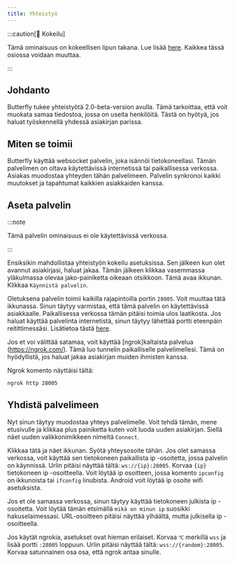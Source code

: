 ```yaml
---
title: Yhteistyö
---
```


:::caution[🧪 Kokeilu]

Tämä ominaisuus on kokeellisen lipun takana. Lue lisää [here](/nightly#experiments).
Kaikkea tässä osiossa voidaan muuttaa.

:::

## Johdanto

Butterfly tukee yhteistyötä 2.0-beta-version avulla. Tämä tarkoittaa, että voit muokata samaa tiedostoa, jossa on useita henkilöitä. Tästä on hyötyä, jos haluat työskennellä yhdessä asiakirjan parissa.

## Miten se toimii

Butterfly käyttää websocket palvelin, joka isännöi tietokoneellasi. Tämän palvelimen on oltava käytettävissä internetissä tai paikallisessa verkossa. Asiakas muodostaa yhteyden tähän palvelimeen. Palvelin synkronoi kaikki muutokset ja tapahtumat kaikkien asiakkaiden kanssa.

## Aseta palvelin

:::note

Tämä palvelin ominaisuus ei ole käytettävissä verkossa.

:::

Ensiksikin mahdollistaa yhteistyön kokeilu asetuksissa. Sen jälkeen kun olet avannut asiakirjasi, haluat jakaa. Tämän jälkeen klikkaa vasemmassa yläkulmassa olevaa jako-painiketta oikeaan otsikkoon. Tämä avaa ikkunan. Klikkaa `Käynnistä palvelin`.

Oletuksena palvelin toimii kaikilla rajapintoilla portin `28005`. Voit muuttaa tätä ikkunassa. Sinun täytyy varmistaa, että tämä palvelin on käytettävissä asiakkaalle.
Paikallisessa verkossa tämän pitäisi toimia ulos laatikosta. Jos haluat käyttää palvelinta internetistä, sinun täytyy lähettää portti eteenpäin reitittimessäsi. Lisätietoa tästä [here](https://en.wikipedia.org/wiki/Port_forwarding/).

Jos et voi välittää satamaa, voit käyttää [ngrok]kaltaista palvelua (https://ngrok.com/). Tämä luo tunnelin paikalliselle palvelimellesi. Tämä on hyödyllistä, jos haluat jakaa asiakirjan muiden ihmisten kanssa.

Ngrok komento näyttäisi tältä:

```bash
ngrok http 28005
```

## Yhdistä palvelimeen

Nyt sinun täytyy muodostaa yhteys palvelimelle. Voit tehdä tämän, mene etusivulle ja klikkaa plus painiketta kuten voit luoda uuden asiakirjan. Siellä näet uuden valikkonimikkeen nimeltä `Connect`.

Klikkaa tätä ja näet ikkunan. Syötä yhteysosoite tähän.
Jos olet samassa verkossa, voit käyttää sen tietokoneen paikallista ip -osoitetta, jossa palvelin on käynnissä.
Urlin pitäisi näyttää tältä: `ws://{ip}:28005`. Korvaa `{ip}` tietokoneen ip -osoitteella. Voit löytää ip osoitteen, jossa komento `ipconfig` on ikkunoista tai `ifconfig` linubista. Android voit löytää ip osoite wifi asetuksista.

Jos et ole samassa verkossa, sinun täytyy käyttää tietokoneen julkista ip -osoitetta. Voit löytää tämän etsimällä `mikä on minun ip` suosikki hakuselaimessasi. URL-osoitteen pitäisi näyttää ylhäältä, mutta julkisella ip -osoitteella.

Jos käytät ngrokia, asetukset ovat hieman erilaiset. Korvaa `℃` merkillä `wss` ja lisää portti `:28005` loppuun. Urlin pitäisi näyttää tältä: `wss://{random}:28005`. Korvaa satunnainen osa osa, että ngrok antaa sinulle.
